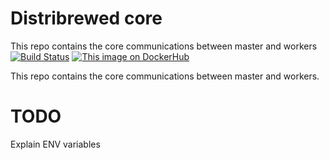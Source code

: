 # Distribrewed core
This repo contains the core communications between master and workers
[![Build Status](https://travis-ci.org/distribrewed/core.svg?branch=master)](https://travis-ci.org/distribrewed/core/)
[![This image on DockerHub](https://img.shields.io/docker/pulls/distribrewed/core.svg)](https://hub.docker.com/r/distribrewed/core/)

This repo contains the core communications between master and workers.

# TODO
Explain ENV variables